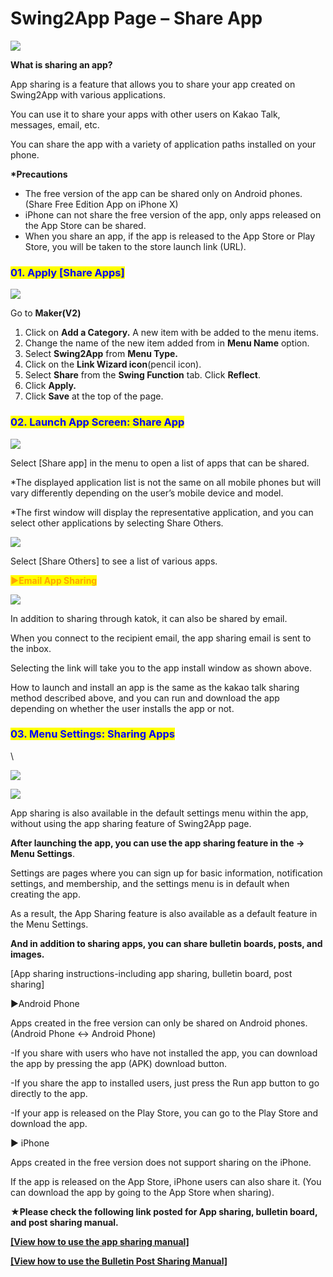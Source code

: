 # Swing2App Page – Share App

![](https://support.swing2app.com/wp-content/uploads/2019/06/swing\_share-.png)

**What is sharing an app?**

App sharing is a feature that allows you to share your app created on Swing2App with various applications.

You can use it to share your apps with other users on Kakao Talk, messages, email, etc.

You can share the app with a variety of application paths installed on your phone.

**\*Precautions**

* The free version of the app can be shared only on Android phones. (Share Free Edition App on iPhone X)
* iPhone can not share the free version of the app, only apps released on the App Store can be shared.
* When you share an app, if the app is released to the App Store or Play Store, you will be taken to the store launch link (URL).

### <mark style="color:blue;">**01. Apply \[Share Apps]**</mark>

![](https://support.swing2app.com/wp-content/uploads/2019/06/%EC%95%B1%EA%B3%B5%EC%9C%A01.png)

Go to **Maker(V2)**

1. Click on **Add a Category.** A new item with be added to the menu items.
2. Change the name of the new item added from in **Menu Name** option.
3. Select **Swing2App** from **Menu Type.**
4. Click on the **Link Wizard icon**(pencil icon).
5. Select **Share** from the **Swing Function** tab. Click **Reflect**.
6. Click **Apply.**
7. Click **Save** at the top of the page.

### <mark style="color:blue;">**02. Launch App Screen: Share App**</mark>

![](https://support.swing2app.com/wp-content/uploads/2019/06/%EC%95%B1%EA%B3%B5%EC%9C%A02.png)

Select \[Share app] in the menu to open a list of apps that can be shared.

\*The displayed application list is not the same on all mobile phones but will vary differently depending on the user’s mobile device and model.

\*The first window will display the representative application, and you can select other applications by selecting Share Others.

![](https://support.swing2app.com/wp-content/uploads/2019/06/%EC%95%B1%EA%B3%B5%EC%9C%A03-1.png)

Select \[Share Others] to see a list of various apps.

<mark style="color:orange;">**▶Email App Sharing**</mark>

![](https://support.swing2app.com/wp-content/uploads/2019/06/%EC%95%B1%EA%B3%B5%EC%9C%A04.png)

In addition to sharing through katok, it can also be shared by email.

When you connect to the recipient email, the app sharing email is sent to the inbox.

Selecting the link will take you to the app install window as shown above.

How to launch and install an app is the same as the kakao talk sharing method described above, and you can run and download the app depending on whether the user installs the app or not.

### <mark style="color:blue;">**03. Menu Settings: Sharing Apps**</mark>

\\

![](https://support.swing2app.com/wp-content/uploads/2019/06/%EC%95%B1%EA%B3%B5%EC%9C%A06-1.png)

![](https://support.swing2app.com/wp-content/uploads/2019/06/%EC%95%B1%EA%B3%B5%EC%9C%A05.png)

App sharing is also available in the default settings menu within the app, without using the app sharing feature of Swing2App page.

**After launching the app, you can use the app sharing feature in the → Menu Settings**.

Settings are pages where you can sign up for basic information, notification settings, and membership, and the settings menu is in default when creating the app.

As a result, the App Sharing feature is also available as a default feature in the Menu Settings.

**And in addition to sharing apps, you can share bulletin boards, posts, and images.**

\[App sharing instructions-including app sharing, bulletin board, post sharing]

▶Android Phone

Apps created in the free version can only be shared on Android phones. (Android Phone ↔ Android Phone)

\-If you share with users who have not installed the app, you can download the app by pressing the app (APK) download button.

\-If you share the app to installed users, just press the Run app button to go directly to the app.

\-If your app is released on the Play Store, you can go to the Play Store and download the app.

▶ iPhone

Apps created in the free version does not support sharing on the iPhone.

If the app is released on the App Store, iPhone users can also share it. (You can download the app by going to the App Store when sharing).

**★Please check the following link posted for App sharing, bulletin board, and post sharing manual.**

[**\[View how to use the app sharing manual\]**](../../../appguide/appoperation/appshare.md)

[**\[View how to use the Bulletin Post Sharing Manual\]**](../../../appguide/appoperation/bulletinboard-share.md)

